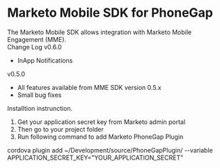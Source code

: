 # Marketo Mobile SDK for PhoneGap

The Marketo Mobile SDK allows integration with Marketo Mobile Engagement (MME).  
Change Log
v0.6.0

- InApp Notifications

v0.5.0

- All features available from MME SDK version 0.5.x
- Small bug fixes

Installtion instrunction.

1. Get your application secret key from Marketo admin portal
2. Then go to your project folder
3. Run following command to add Marketo PhoneGap Plugin

cordova plugin add ~/Development/source/PhoneGapPlugin/ --variable APPLICATION_SECRET_KEY="YOUR_APPLICATION_SECRET"

